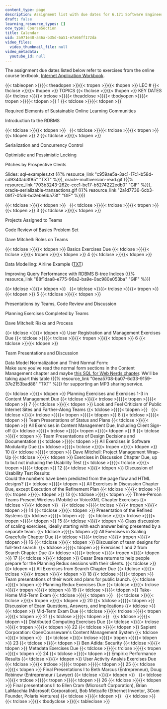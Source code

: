 ```yaml
---
content_type: page
description: Assignment list with due dates for 6.171 Software Engineering.
draft: false
learning_resource_types: []
ocw_type: CourseSection
title: Calendar
uid: 3a971e48-a46a-b35d-6a51-e7a66ff172da
video_files:
  video_thumbnail_file: null
video_metadata:
  youtube_id: null
---
```

The assignment due dates listed below refer to exercises from the online course textbook, [Internet Application Workbook](https://philip.greenspun.com/seia/).

{{< tableopen >}}{{< theadopen >}}{{< tropen >}}{{< thopen >}}
LEC #
{{< thclose >}}{{< thopen >}}
TOPICS
{{< thclose >}}{{< thopen >}}
KEY DATES
{{< thclose >}}{{< trclose >}}{{< theadclose >}}{{< tbodyopen >}}{{< tropen >}}{{< tdopen >}}
1
{{< tdclose >}}{{< tdopen >}}

Required Elements of Sustainable Online Learning Communities

Introduction to the RDBMS

{{< tdclose >}}{{< tdopen >}}
 
{{< tdclose >}}{{< trclose >}}{{< tropen >}}{{< tdopen >}}
2
{{< tdclose >}}{{< tdopen >}}

Serialization and Concurrency Control

Optimistic and Pessimistic Locking

Pitches by Prospective Clents

Slides: sql-examples.txt ({{% resource_link "c959ae5a-3ac1-17c1-b58d-cd9340ab3f85" "TXT" %}}), oracle-multiversion-read.gif ({{% resource_link "703b3243-262c-ccc1-be17-b5274222edb0" "GIF" %}}), oracle-serializable-transactions.gif ({{% resource_link "2a1d7736-6cb3-09f7-0fd6-bd2ebe6ba73f" "GIF" %}}))

{{< tdclose >}}{{< tdopen >}}
 
{{< tdclose >}}{{< trclose >}}{{< tropen >}}{{< tdopen >}}
3
{{< tdclose >}}{{< tdopen >}}

Projects Assigned to Teams

Code Review of Basics Problem Set

Dave Mitchell: Roles on Teams

{{< tdclose >}}{{< tdopen >}}
Basics Exercises Due
{{< tdclose >}}{{< trclose >}}{{< tropen >}}{{< tdopen >}}
4
{{< tdclose >}}{{< tdopen >}}

Data Modelling: Airline Example ([TXT](https://ocw-studio.odl.mit.edu/courses/electrical-engineering-and-computer-science/6-171-software-engineering-for-web-applications-fall-2003/calendar/airlinereservationsystem.txt))

Improving Query Performance with RDBMS B-tree Indices ({{% resource_link "88f1daa8-e775-96a2-ba9e-0ac980e053ba" "GIF" %}})

{{< tdclose >}}{{< tdopen >}}
 
{{< tdclose >}}{{< trclose >}}{{< tropen >}}{{< tdopen >}}
5
{{< tdclose >}}{{< tdopen >}}

Presentations by Teams, Code Review and Discussion

Planning Exercises Completed by Teams

Dave Mitchell: Risks and Process

{{< tdclose >}}{{< tdopen >}}
User Registration and Management Exercises Due
{{< tdclose >}}{{< trclose >}}{{< tropen >}}{{< tdopen >}}
6
{{< tdclose >}}{{< tdopen >}}

Team Presentations and Discussion

Data Model Normalization and Third Normal Form:   
Make sure you've read the normal form sections in the Content Management chapter and maybe [this SQL for Web Nerds chapter](http://philip.greenspun.com/sql/normalization). We'll be taking apart this table ({{% resource_link "0eea5708-ba07-6d33-9159-37e2153bad88" "TXT" %}}) for supporting an MP3 sharing service.

{{< tdclose >}}{{< tdopen >}}
Planning Exercises and Exercises 1-3 in Content Management Due
{{< tdclose >}}{{< trclose >}}{{< tropen >}}{{< tdopen >}}
7
{{< tdclose >}}{{< tdopen >}}
Look and Feel Criticism of Public Internet Sites and Farther-Along Teams
{{< tdclose >}}{{< tdopen >}}
 
{{< tdclose >}}{{< trclose >}}{{< tropen >}}{{< tdopen >}}
8
{{< tdclose >}}{{< tdopen >}}
Team Presentations of Status and Plans
{{< tdclose >}}{{< tdopen >}}
All Exercises in Content Management Due, Including Client Sign-off
{{< tdclose >}}{{< trclose >}}{{< tropen >}}{{< tdopen >}}
9
{{< tdclose >}}{{< tdopen >}}
Team Presentations of Design Decisions and Documentation
{{< tdclose >}}{{< tdopen >}}
All Exercises in Software Modularity Due
{{< tdclose >}}{{< trclose >}}{{< tropen >}}{{< tdopen >}}
10
{{< tdclose >}}{{< tdopen >}}
Dave Mitchell: Project Management Wrap-Up
{{< tdclose >}}{{< tdopen >}}
Exercises in Discussion Chapter Due, up to but not including the Usability Test
{{< tdclose >}}{{< trclose >}}{{< tropen >}}{{< tdopen >}}
12
{{< tdclose >}}{{< tdopen >}}
Discussion of Usability Test Results:   
Could the numbers have been predicted from the page flow and HTML designs?
{{< tdclose >}}{{< tdopen >}}
All Exercises in Discussion Chapter Due, except Execution of the Refinement Plan
{{< tdclose >}}{{< trclose >}}{{< tropen >}}{{< tdopen >}}
13
{{< tdclose >}}{{< tdopen >}}
Three-Person Teams Present Wireless (Mobile) or VoiceXML Chapter Exercises
{{< tdclose >}}{{< tdopen >}}
 
{{< tdclose >}}{{< trclose >}}{{< tropen >}}{{< tdopen >}}
14
{{< tdclose >}}{{< tdopen >}}
Presentation of the Refined Systems
{{< tdclose >}}{{< tdopen >}}
 
{{< tdclose >}}{{< trclose >}}{{< tropen >}}{{< tdopen >}}
15
{{< tdclose >}}{{< tdopen >}}
Class discussion of scaling exercises, ideally starting with each answer being presented by a separate team.
{{< tdclose >}}{{< tdopen >}}
All Exercises in Scaling Gracefully Chapter Due
{{< tdclose >}}{{< trclose >}}{{< tropen >}}{{< tdopen >}}
16
{{< tdclose >}}{{< tdopen >}}
Discussion of team designs for full-text search.
{{< tdclose >}}{{< tdopen >}}
Exercises 1 and 2 from Search Chapter Due
{{< tdclose >}}{{< trclose >}}{{< tropen >}}{{< tdopen >}}
17
{{< tdclose >}}{{< tdopen >}}
Cesar Brea returns to help people prepare for the Planning Redux sessions with their clients.
{{< tdclose >}}{{< tdopen >}}
All Exercises from Search Chapter Due
{{< tdclose >}}{{< trclose >}}{{< tropen >}}{{< tdopen >}}
18
{{< tdclose >}}{{< tdopen >}}
Team presentations of their work and plans for public launch.
{{< tdclose >}}{{< tdopen >}}
Planning Redux Exercises Due
{{< tdclose >}}{{< trclose >}}{{< tropen >}}{{< tdopen >}}
19
{{< tdclose >}}{{< tdopen >}}
Take-Home Mid-Term Exam
{{< tdclose >}}{{< tdopen >}}
 
{{< tdclose >}}{{< trclose >}}{{< tropen >}}{{< tdopen >}}
20
{{< tdclose >}}{{< tdopen >}}
Discussion of Exam Questions, Answers, and Implications
{{< tdclose >}}{{< tdopen >}}
Mid-Term Exam Due
{{< tdclose >}}{{< trclose >}}{{< tropen >}}{{< tdopen >}}
21
{{< tdclose >}}{{< tdopen >}}
 
{{< tdclose >}}{{< tdopen >}}
Distributed Computing Exercises Due
{{< tdclose >}}{{< trclose >}}{{< tropen >}}{{< tdopen >}}
22
{{< tdclose >}}{{< tdopen >}}
Sapient Corporation: OpenCourseware's Content Management System
{{< tdclose >}}{{< tdopen >}}
 
{{< tdclose >}}{{< trclose >}}{{< tropen >}}{{< tdopen >}}
23
{{< tdclose >}}{{< tdopen >}}
Ben Adida: Security
{{< tdclose >}}{{< tdopen >}}
Metadata Exercises Due
{{< tdclose >}}{{< trclose >}}{{< tropen >}}{{< tdopen >}}
24
{{< tdclose >}}{{< tdopen >}}
Empirix: Performance Results
{{< tdclose >}}{{< tdopen >}}
User Activity Analyis Exercises Due
{{< tdclose >}}{{< trclose >}}{{< tropen >}}{{< tdopen >}}
25
{{< tdclose >}}{{< tdopen >}}
Final Presentations I to Beth Marcus (Entrepreneur), Doug Robinow (Entrepreneur / Lawyer)
{{< tdclose >}}{{< tdopen >}}
 
{{< tdclose >}}{{< trclose >}}{{< tropen >}}{{< tdopen >}}
26
{{< tdclose >}}{{< tdopen >}}
Final presentations II to Ellen Cram (Microsoft Corporation), Brian LaMacchia (Microsoft Corporation), Bob Metcalfe (Ethernet Inventor, 3Com Founder, Polaris Ventures)
{{< tdclose >}}{{< tdopen >}}
 
{{< tdclose >}}{{< trclose >}}{{< tbodyclose >}}{{< tableclose >}}